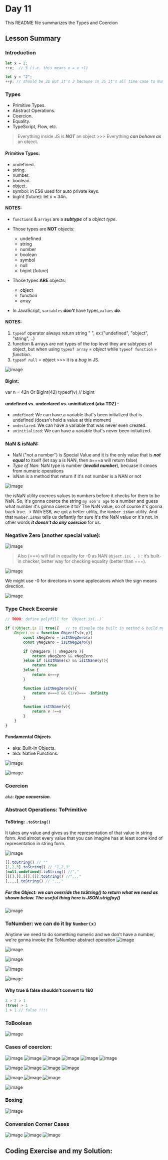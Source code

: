 # Day 11 

This README file summarizes the Types and Coercion

## Lesson Summary

### Introduction 

```javaScript
let x = 2;
++x;  // 3 (i.e. this means x = x +1)

let y = "2";
++y; // should be 21 But it's 3 because in JS it's all time case to Number => Number (getValue)
```

### Types

* Primitive Types.
* Abstract Operations. 
* Coercion. 
* Equality. 
* TypeScript, Flow, etc.


> Everything inside JS is ***NOT*** an object >>> Everything ***can behave as*** an object.


#### Primitive Types:

- undefined.
- string.
- number.
- boolean.
- object.
- symbol: in ES6 used for auto private keys.
- bigInt (future): let x = 34n.

#### **NOTES**: 
* `functions` & `arrays` are a ***subtype*** of a *object type*.
* Those types are **NOT** objects:
    * undefined 
    * string 
    * number 
    * boolean 
    * symbol 
    * null 
    * bigint (future)

* Those types **ARE** objects:  
    * object
    * function 
    * array

* In JavaScript, `variables` ***don't*** have types,`values` ***do***.

#### NOTES: 
1. `typeof` operator always return string " ", ex:("undefined", "object", "string", ..)
2. function & arrays are not types of the top level they are subtypes of object, but when using `typeof array` = *object* while `typeof function` = *function*.
3. `typeof null` = *objec*t >>> it is a *bug* in JS.

![image](https://github.com/WaleedZriqui/Mastering-JavaScript-in-20-days/assets/90526475/5d8eae1b-9ed0-46b2-94a7-5ca2aeeb93e6)

#### BigInt: 
var n = 42n 
Or 
BigInt(42)
typeof(v) // bigint

#### **undefined** vs. **undeclared** vs. **uninitialized (aka TDZ)** :
* `undefined`: We can have a variable that's been initialized that is undefined (doesn't hold a value at this moment)
* `undeclared`: We can have a variable that was never even created.
* `uninitialized`: We can have a variable that's never been initialized.

### NaN & isNaN:  
- NaN ("not a number") is Special Value and it is the only value that is ***not equal*** to itself (let say a is NAN, then a===a will return false)
- *Type of Nan*: NaN type is number (***invalid number***), becuase it cmoes from numeric operations
- isNan is a method that return if it's not number is a NAN or not 

![image](https://github.com/WaleedZriqui/Mastering-JavaScript-in-20-days/assets/90526475/3dc4b353-d45e-46b7-9ef4-eba4e7818bd9)


the isNaN utility coerces values to numbers before it checks for them to be NaN. So, it's gonna coerce the string `my son's age` to a number and guess what number it's gonna coerce it to? The NaN value, so of course it's gonna back true.
-> With ES6, we got a better utility, the `Number.isNan` utility. And that `Number.isNan` tells us defiantly for sure it's the NaN value or it's not. In other words ***it doesn't do any coercion*** for us.


### Negative Zero (another special value):

![image](https://github.com/WaleedZriqui/Mastering-JavaScript-in-20-days/assets/90526475/876b8f26-5b4e-46ca-b2e1-3b541bdf2bf3)

> Also (===) will fail in equality for -0 as NAN 
> `Object.is( , )` : it’s built-in checker, better way for checking equality (better than ===).

![image](https://github.com/WaleedZriqui/Mastering-JavaScript-in-20-days/assets/90526475/fa6f9a7d-7ae5-4f0c-ade7-810c1a58e538)


We might use -0 for directons in some applecaions which the sign means direction.

![image](https://github.com/WaleedZriqui/Mastering-JavaScript-in-20-days/assets/90526475/29a7ce1d-d663-4c81-a5ee-5a11d92de855)




### Type Check Excersie
```javaScript
// TODO: define polyfill for `Object.is(..)`

if (!Object.is || true){   // to disaple the built in method & build my own
    Object.is = function ObjectIs(x,y){
        const xNegZero = isItNegZero(x)
        const yNegZero = isItNegZero(y)

        if (yNegZero || xNegZero ){
            return yNegZero && xNegZero
        }else if (isItNane(x) && isItNane(y)){
            return true
        }else {
            return x===y
        }

        function isItNegZero(v){
            return v===0 && (1/v)=== -Infinity
        }

        function isItNane(v){
            return v !==v
        }
    }
} 
```

#### Fundamental Objects
- aka: Built-In Objects.
- aka: Native Functions.

![image](https://github.com/WaleedZriqui/Mastering-JavaScript-in-20-days/assets/90526475/98d6d3c4-2a21-4fcf-bdcf-5d5a8fd21ca6)


![image](https://github.com/WaleedZriqui/Mastering-JavaScript-in-20-days/assets/90526475/7069c94e-980e-460e-9bf2-bfca446e6886)


### Coercion 
aka: ***type conversion***.

### Abstract Operations: **ToPrimitive**

#### ToString: `.toString()`
It takes any value and gives us the representation of that value in string form. And almost every value that you can imagine has at least some kind of representation in string form.

![image](https://github.com/WaleedZriqui/Mastering-JavaScript-in-20-days/assets/90526475/f872ef49-4579-424b-89eb-52bf2123d3ad)

```javaScript
[].toString() // "" 
[1,2,3].toString() // "1,2,3" 
[null,undefined].toString() //"," 
[[[],[],[]],[]].toString() //",,,"
[,,,,].toString() // ",,,"
```

##### For the Object: we can override the toString() to return what we need as shown below. The useful thing here is JSON.strigfay()
![image](https://github.com/WaleedZriqui/Mastering-JavaScript-in-20-days/assets/90526475/882a3709-04dd-4d84-9964-bfa0a6500f04)

###  ToNumber: we can do it by `Number(x)` 
Anytime we need to do something numeric and we don't have a number, we're gonna invoke the ToNumber abstract operation
![image](https://github.com/WaleedZriqui/Mastering-JavaScript-in-20-days/assets/90526475/efc5151f-bf16-460e-a15b-61f5b3e04c7c)

![image](https://github.com/aya-thafer2/Mastering-JavaScript-in-20-Days/assets/121509832/4488180c-4443-4ae8-abff-0326eda6bcba)


![image](https://github.com/aya-thafer2/Mastering-JavaScript-in-20-Days/assets/121509832/ad14513d-111b-4a96-b022-a7591a67cac2)

![image](https://github.com/aya-thafer2/Mastering-JavaScript-in-20-Days/assets/121509832/60704801-1ff6-4cd0-a856-293a66457194)

![image](https://github.com/aya-thafer2/Mastering-JavaScript-in-20-Days/assets/121509832/442a3ae5-31df-4517-b4e9-236c3b990ded)



#### Why true & false shouldn’t convert to 1&0 

```javaScript
3 > 2 > 1
(true) > 1
1 > 1 // false !!!!
```

### ToBoolean

![image](https://github.com/aya-thafer2/Mastering-JavaScript-in-20-Days/assets/121509832/d91624d4-ad76-4fba-9230-513687929eab)

### Cases of coercion: 

![image](https://github.com/aya-thafer2/Mastering-JavaScript-in-20-Days/assets/121509832/17213722-24fd-4933-add1-e454dd3e4765)
![image](https://github.com/aya-thafer2/Mastering-JavaScript-in-20-Days/assets/121509832/c0fb2a56-7464-4785-bdb7-ca2e9c5fd611)
![image](https://github.com/aya-thafer2/Mastering-JavaScript-in-20-Days/assets/121509832/196a9e16-08f6-4a46-a897-da9c078f4597)
![image](https://github.com/aya-thafer2/Mastering-JavaScript-in-20-Days/assets/121509832/52d93af2-9c23-48ce-ae2b-3f3d071f40f3)
![image](https://github.com/aya-thafer2/Mastering-JavaScript-in-20-Days/assets/121509832/93fbb8c2-482f-40ad-87d3-43727e566845)
![image](https://github.com/aya-thafer2/Mastering-JavaScript-in-20-Days/assets/121509832/10595f00-3e95-471d-b102-a5df42b85d5a)

![image](https://github.com/aya-thafer2/Mastering-JavaScript-in-20-Days/assets/121509832/b2e0773f-9a2b-4108-a1be-8106cd800d19)
![image](https://github.com/aya-thafer2/Mastering-JavaScript-in-20-Days/assets/121509832/de9aa565-75d4-4942-bb7d-f6febb791117)
![image](https://github.com/aya-thafer2/Mastering-JavaScript-in-20-Days/assets/121509832/331a095c-c22f-453d-9271-678565d6e88d)
![image](https://github.com/aya-thafer2/Mastering-JavaScript-in-20-Days/assets/121509832/679df739-12f9-489c-901a-da526da837f4)

![image](https://github.com/aya-thafer2/Mastering-JavaScript-in-20-Days/assets/121509832/d5095b2e-8f60-44d7-87e7-a4bc22f74290)
![image](https://github.com/aya-thafer2/Mastering-JavaScript-in-20-Days/assets/121509832/5173c329-0884-4b6b-b033-88ce7edd417f)
![image](https://github.com/aya-thafer2/Mastering-JavaScript-in-20-Days/assets/121509832/f98710f4-35f2-4c2c-99aa-c78780127188)

![image](https://github.com/aya-thafer2/Mastering-JavaScript-in-20-Days/assets/121509832/946068e6-18aa-4f08-8748-fe602ca6d86d)


### Boxing
![image](https://github.com/aya-thafer2/Mastering-JavaScript-in-20-Days/assets/121509832/ab07c0e4-3d44-4abb-8bc0-07f631f67c2b)

### Conversion Corner Cases
![image](https://github.com/aya-thafer2/Mastering-JavaScript-in-20-Days/assets/121509832/499ad77e-d128-4015-a797-99bea1c67e74)
![image](https://github.com/aya-thafer2/Mastering-JavaScript-in-20-Days/assets/121509832/bef92dac-d976-4eff-99ce-b9f0babbe701)
![image](https://github.com/aya-thafer2/Mastering-JavaScript-in-20-Days/assets/121509832/65aa3b55-1ad4-4855-912c-ede7167623dc)

## Coding Exercise and my Solution:
